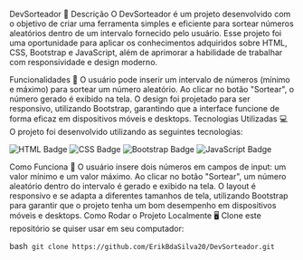 DevSorteador 🎲
Descrição
O DevSorteador é um projeto desenvolvido com o objetivo de criar uma ferramenta simples e eficiente para sortear números aleatórios dentro de um intervalo fornecido pelo usuário. Esse projeto foi uma oportunidade para aplicar os conhecimentos adquiridos sobre HTML, CSS, Bootstrap e JavaScript, além de aprimorar a habilidade de trabalhar com responsividade e design moderno.

Funcionalidades 🎯
O usuário pode inserir um intervalo de números (mínimo e máximo) para sortear um número aleatório.
Ao clicar no botão "Sortear", o número gerado é exibido na tela.
O design foi projetado para ser responsivo, utilizando Bootstrap, garantindo que a interface funcione de forma eficaz em dispositivos móveis e desktops.
Tecnologias Utilizadas 💻
O projeto foi desenvolvido utilizando as seguintes tecnologias:

![HTML Badge](https://img.shields.io/badge/HTML5-E34F26?style=for-the-badge&logo=html5&logoColor=white)
![CSS Badge](https://img.shields.io/badge/CSS3-1572B6?style=for-the-badge&logo=css3&logoColor=white)
![Bootstrap Badge](https://img.shields.io/badge/Bootstrap-7952B3?style=for-the-badge&logo=bootstrap&logoColor=white)
![JavaScript Badge](https://img.shields.io/badge/JavaScript-F7DF1E?style=for-the-badge&logo=javascript&logoColor=black)

Como Funciona 🤔
O usuário insere dois números em campos de input: um valor mínimo e um valor máximo.
Ao clicar no botão "Sortear", um número aleatório dentro do intervalo é gerado e exibido na tela.
O layout é responsivo e se adapta a diferentes tamanhos de tela, utilizando Bootstrap para garantir que o projeto tenha um bom desempenho em dispositivos móveis e desktops.
Como Rodar o Projeto Localmente 🖥️
Clone este repositório se quiser usar em seu computador:

bash```
git clone https://github.com/ErikBdaSilva20/DevSorteador.git```
